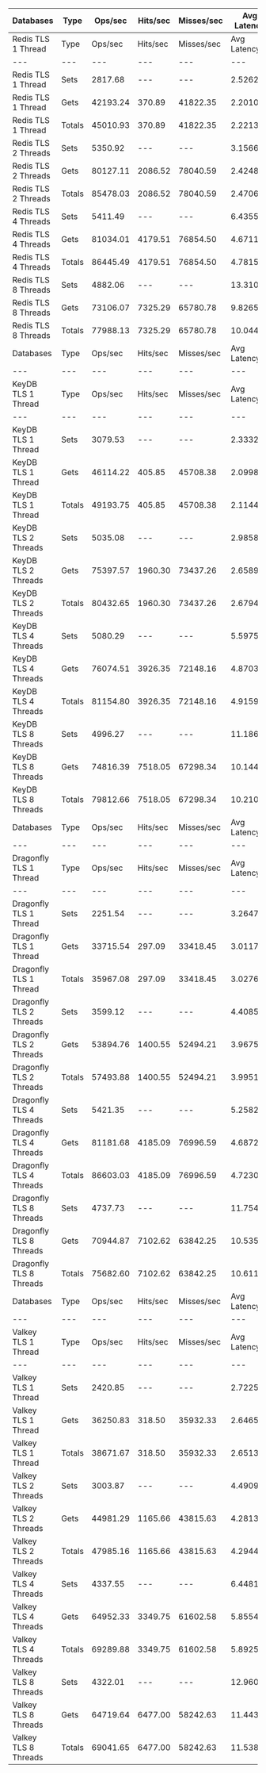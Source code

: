| Databases | Type | Ops/sec | Hits/sec | Misses/sec | Avg Latency | p50 Latency | p99 Latency | p99.9 Latency | KB/sec |
| --- | --- | --- | --- | --- | --- | --- | --- | --- | --- |
| Redis TLS 1 Thread | Type | Ops/sec | Hits/sec | Misses/sec | Avg Latency | p50 Latency | p99 Latency | p99.9 Latency | KB/sec |
| --- | --- | --- | --- | --- | --- | --- | --- | --- | --- |
Redis TLS 1 Thread | Sets | 2817.68 | --- | --- | 2.52626 | 2.14300 | 3.93500 | 124.92700 | 1540.48 |
Redis TLS 1 Thread | Gets | 42193.24 | 370.89 | 41822.35 | 2.20102 | 2.12700 | 3.64700 | 7.19900 | 1828.16 |
Redis TLS 1 Thread | Totals | 45010.93 | 370.89 | 41822.35 | 2.22138 | 2.12700 | 3.64700 | 7.35900 | 3368.64 |
Redis TLS 2 Threads | Sets | 5350.92 | --- | --- | 3.15669 | 2.20700 | 6.27100 | 284.67100 | 2925.46 |
Redis TLS 2 Threads | Gets | 80127.11 | 2086.52 | 78040.59 | 2.42487 | 2.19100 | 6.01500 | 8.03100 | 4166.92 |
Redis TLS 2 Threads | Totals | 85478.03 | 2086.52 | 78040.59 | 2.47069 | 2.19100 | 6.01500 | 8.31900 | 7092.38 |
Redis TLS 4 Threads | Sets | 5411.49 | --- | --- | 6.43555 | 4.57500 | 10.94300 | 643.07100 | 2958.57 |
Redis TLS 4 Threads | Gets | 81034.01 | 4179.51 | 76854.50 | 4.67110 | 4.54300 | 10.49500 | 13.05500 | 5254.85 |
Redis TLS 4 Threads | Totals | 86445.49 | 4179.51 | 76854.50 | 4.78155 | 4.54300 | 10.49500 | 13.31100 | 8213.42 |
Redis TLS 8 Threads | Sets | 4882.06 | --- | --- | 13.31045 | 9.53500 | 23.67900 | 1433.59900 | 2669.12 |
Redis TLS 8 Threads | Gets | 73106.07 | 7325.29 | 65780.78 | 9.82655 | 9.53500 | 22.52700 | 29.82300 | 6528.50 |
Redis TLS 8 Threads | Totals | 77988.13 | 7325.29 | 65780.78 | 10.04464 | 9.53500 | 22.65500 | 30.59100 | 9197.62 |
| Databases | Type | Ops/sec | Hits/sec | Misses/sec | Avg Latency | p50 Latency | p99 Latency | p99.9 Latency | KB/sec |
| --- | --- | --- | --- | --- | --- | --- | --- | --- | --- |
| KeyDB TLS 1 Thread | Type | Ops/sec | Hits/sec | Misses/sec | Avg Latency | p50 Latency | p99 Latency | p99.9 Latency | KB/sec |
| --- | --- | --- | --- | --- | --- | --- | --- | --- | --- |
KeyDB TLS 1 Thread | Sets | 3079.53 | --- | --- | 2.33323 | 2.09500 | 3.37500 | 88.06300 | 1683.64 |
KeyDB TLS 1 Thread | Gets | 46114.22 | 405.85 | 45708.38 | 2.09981 | 2.09500 | 3.27900 | 3.66300 | 1998.29 |
KeyDB TLS 1 Thread | Totals | 49193.75 | 405.85 | 45708.38 | 2.11442 | 2.09500 | 3.29500 | 3.71100 | 3681.93 |
KeyDB TLS 2 Threads | Sets | 5035.08 | --- | --- | 2.98583 | 2.30300 | 8.70300 | 133.11900 | 2752.78 |
KeyDB TLS 2 Threads | Gets | 75397.57 | 1960.30 | 73437.26 | 2.65895 | 2.30300 | 8.12700 | 12.86300 | 3919.43 |
KeyDB TLS 2 Threads | Totals | 80432.65 | 1960.30 | 73437.26 | 2.67941 | 2.30300 | 8.19100 | 13.37500 | 6672.21 |
KeyDB TLS 4 Threads | Sets | 5080.29 | --- | --- | 5.59757 | 4.63900 | 12.73500 | 323.58300 | 2777.50 |
KeyDB TLS 4 Threads | Gets | 76074.51 | 3926.35 | 72148.16 | 4.87039 | 4.60700 | 11.96700 | 16.76700 | 4934.57 |
KeyDB TLS 4 Threads | Totals | 81154.80 | 3926.35 | 72148.16 | 4.91591 | 4.60700 | 12.03100 | 17.15100 | 7712.07 |
KeyDB TLS 8 Threads | Sets | 4996.27 | --- | --- | 11.18699 | 9.66300 | 25.34300 | 460.79900 | 2731.56 |
KeyDB TLS 8 Threads | Gets | 74816.39 | 7518.05 | 67298.34 | 10.14479 | 9.66300 | 24.19100 | 31.87100 | 6691.99 |
KeyDB TLS 8 Threads | Totals | 79812.66 | 7518.05 | 67298.34 | 10.21003 | 9.66300 | 24.19100 | 32.51100 | 9423.55 |
| Databases | Type | Ops/sec | Hits/sec | Misses/sec | Avg Latency | p50 Latency | p99 Latency | p99.9 Latency | KB/sec |
| --- | --- | --- | --- | --- | --- | --- | --- | --- | --- |
| Dragonfly TLS 1 Thread | Type | Ops/sec | Hits/sec | Misses/sec | Avg Latency | p50 Latency | p99 Latency | p99.9 Latency | KB/sec |
| --- | --- | --- | --- | --- | --- | --- | --- | --- | --- |
Dragonfly TLS 1 Thread | Sets | 2251.54 | --- | --- | 3.26475 | 2.97500 | 6.68700 | 110.07900 | 1230.96 |
Dragonfly TLS 1 Thread | Gets | 33715.54 | 297.09 | 33418.45 | 3.01178 | 2.95900 | 6.59100 | 7.16700 | 1461.20 |
Dragonfly TLS 1 Thread | Totals | 35967.08 | 297.09 | 33418.45 | 3.02762 | 2.95900 | 6.59100 | 7.19900 | 2692.15 |
Dragonfly TLS 2 Threads | Sets | 3599.12 | --- | --- | 4.40854 | 3.91900 | 9.15100 | 169.98300 | 1967.71 |
Dragonfly TLS 2 Threads | Gets | 53894.76 | 1400.55 | 52494.21 | 3.96755 | 3.90300 | 8.89500 | 10.36700 | 2801.29 |
Dragonfly TLS 2 Threads | Totals | 57493.88 | 1400.55 | 52494.21 | 3.99515 | 3.90300 | 8.89500 | 10.55900 | 4769.00 |
Dragonfly TLS 4 Threads | Sets | 5421.35 | --- | --- | 5.25823 | 4.86300 | 10.81500 | 237.56700 | 2963.96 |
Dragonfly TLS 4 Threads | Gets | 81181.68 | 4185.09 | 76996.59 | 4.68726 | 4.83100 | 10.49500 | 12.86300 | 5263.40 |
Dragonfly TLS 4 Threads | Totals | 86603.03 | 4185.09 | 76996.59 | 4.72301 | 4.83100 | 10.49500 | 13.05500 | 8227.37 |
Dragonfly TLS 8 Threads | Sets | 4737.73 | --- | --- | 11.75495 | 10.68700 | 27.00700 | 503.80700 | 2590.21 |
Dragonfly TLS 8 Threads | Gets | 70944.87 | 7102.62 | 63842.25 | 10.53523 | 10.62300 | 25.47100 | 37.11900 | 6332.43 |
Dragonfly TLS 8 Threads | Totals | 75682.60 | 7102.62 | 63842.25 | 10.61159 | 10.62300 | 25.59900 | 39.16700 | 8922.64 |
| Databases | Type | Ops/sec | Hits/sec | Misses/sec | Avg Latency | p50 Latency | p99 Latency | p99.9 Latency | KB/sec |
| --- | --- | --- | --- | --- | --- | --- | --- | --- | --- |
| Valkey TLS 1 Thread | Type | Ops/sec | Hits/sec | Misses/sec | Avg Latency | p50 Latency | p99 Latency | p99.9 Latency | KB/sec |
| --- | --- | --- | --- | --- | --- | --- | --- | --- | --- |
Valkey TLS 1 Thread | Sets | 2420.85 | --- | --- | 2.72250 | 2.30300 | 6.78300 | 35.07100 | 1323.52 |
Valkey TLS 1 Thread | Gets | 36250.83 | 318.50 | 35932.33 | 2.64654 | 2.28700 | 6.46300 | 10.17500 | 1570.61 |
Valkey TLS 1 Thread | Totals | 38671.67 | 318.50 | 35932.33 | 2.65130 | 2.28700 | 6.49500 | 10.36700 | 2894.13 |
Valkey TLS 2 Threads | Sets | 3003.87 | --- | --- | 4.49093 | 4.22300 | 10.43100 | 92.67100 | 1642.28 |
Valkey TLS 2 Threads | Gets | 44981.29 | 1165.66 | 43815.63 | 4.28137 | 4.19100 | 9.98300 | 13.11900 | 2336.36 |
Valkey TLS 2 Threads | Totals | 47985.16 | 1165.66 | 43815.63 | 4.29449 | 4.19100 | 9.98300 | 13.43900 | 3978.63 |
Valkey TLS 4 Threads | Sets | 4337.55 | --- | --- | 6.44812 | 5.63100 | 11.83900 | 248.83100 | 2371.43 |
Valkey TLS 4 Threads | Gets | 64952.33 | 3349.75 | 61602.58 | 5.85548 | 5.59900 | 11.32700 | 16.06300 | 4211.84 |
Valkey TLS 4 Threads | Totals | 69289.88 | 3349.75 | 61602.58 | 5.89258 | 5.59900 | 11.39100 | 16.76700 | 6583.26 |
Valkey TLS 8 Threads | Sets | 4322.01 | --- | --- | 12.96093 | 11.26300 | 20.47900 | 614.39900 | 2362.93 |
Valkey TLS 8 Threads | Gets | 64719.64 | 6477.00 | 58242.63 | 11.44392 | 11.26300 | 19.71100 | 26.23900 | 5775.57 |
Valkey TLS 8 Threads | Totals | 69041.65 | 6477.00 | 58242.63 | 11.53889 | 11.26300 | 19.83900 | 27.39100 | 8138.50 |
